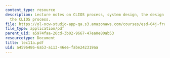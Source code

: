 ```yaml
---
content_type: resource
description: Lecture notes on CLIOS process, system design, the design aspects of
  the CLIOS process.
file: https://ol-ocw-studio-app-qa.s3.amazonaws.com/courses/esd-04j-frameworks-and-models-in-engineering-systems-engineering-system-design-spring-2007/a45964866a53a11346eefabe242319aa_lec11a.pdf
file_type: application/pdf
parent_uid: a5974faa-20cd-3b02-9667-47ea0e80ab53
resourcetype: Document
title: lec11a.pdf
uid: a4596486-6a53-a113-46ee-fabe242319aa
---
```

